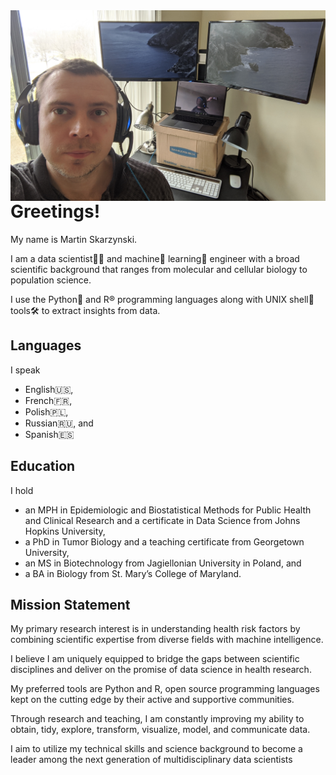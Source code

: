 <img src="desk.jpeg" width="600" align="right">

# Greetings!

My name is Martin Skarzynski.

I am a data scientist👨‍🔬  and machine🤖  learning🧠  engineer with a broad scientific background that ranges from molecular and cellular biology to population science.

I use the Python🐍  and R®️   programming languages along with UNIX shell🐚  tools🛠  to extract insights from data.

## Languages

I speak
- English🇺🇸,
- French🇫🇷,
- Polish🇵🇱,
- Russian🇷🇺, and
- Spanish🇪🇸

## Education

I hold
- an MPH in Epidemiologic and Biostatistical Methods for Public Health and Clinical Research and a certificate in Data Science from Johns Hopkins University,
- a PhD in Tumor Biology and a teaching certificate from Georgetown University,
- an MS in Biotechnology from Jagiellonian University in Poland, and
- a BA in Biology from St. Mary’s College of Maryland.

## Mission Statement

My primary research interest is in understanding health risk factors by combining scientific expertise from diverse fields with machine intelligence.

I believe I am uniquely equipped to bridge the gaps between scientific disciplines and deliver on the promise of data science in health research.

My preferred tools are Python and R, open source programming languages kept on the cutting edge by their active and supportive communities.

Through research and teaching, I am constantly improving my ability to obtain, tidy, explore, transform, visualize, model, and communicate data.

I aim to utilize my technical skills and science background to become a leader among the next generation of multidisciplinary data scientists
